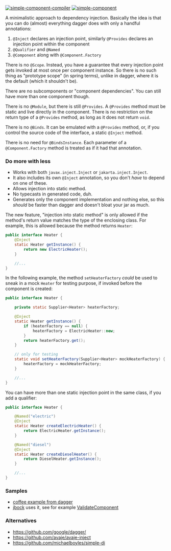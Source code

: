[![simple-component-compiler](https://maven-badges.herokuapp.com/maven-central/io.github.jbock-java/simple-component-compiler/badge.svg?color=grey&subject=simple-component-compiler)](https://maven-badges.herokuapp.com/maven-central/io.github.jbock-java/simple-component-compiler)
[![simple-component](https://maven-badges.herokuapp.com/maven-central/io.github.jbock-java/simple-component/badge.svg?subject=simple-component)](https://maven-badges.herokuapp.com/maven-central/io.github.jbock-java/simple-component)

A minimalistic approach to dependency injection. Basically the idea is that you can do (almost) everything dagger does with only a handful annotations:

1. `@Inject` declares an injection point, similarly `@Provides` declares an injection point within the component
2. `@Qualifier` and `@Named`
3. `@Component` along with `@Component.Factory`

There is no `@Scope`. Instead, you have a guarantee that every injection point gets invoked at most once per component instance.
So there is no such thing as "prototype scope" (in spring terms), unlike in dagger, where it is the default (which it shouldn't be).

There are no subcomponents or "component dependencies". You can still have more than one component though.

There is no `@Module`, but there is still `@Provides`.
A `@Provides` method must be static and live directly in the component.
There is no restriction on the return type of a `@Provides` method, as long as it does not return `void`.

There is no `@Binds`. It can be emulated with a `@Provides` method, or, if you control the source code of the interface, a static `@Inject` method.

There is no need for `@BindsInstance`. Each parameter of a `@Component.Factory` method is treated as if it had that annotation.

### Do more with less

* Works with both `javax.inject.Inject` or `jakarta.inject.Inject`.
* It also includes its own `@Inject` annotation, so you don't *have* to depend on one of these.
* Allows injection into static method.
* No typecasts in generated code, duh.
* Generates only the component implementation and nothing else, so this *should* be faster than dagger and doesn't bloat your jar as much.

The new feature, "injection into static method" is only allowed if the method's return value matches the type of the enclosing class.
For example, this is allowed because the method returns `Heater`:

```java
public interface Heater {
    @Inject
    static Heater getInstance() {
        return new ElectricHeater();
    }

    //...
}
```

In the following example, the method `setHeaterFactory` *could* be used to sneak in a mock `Heater` for testing purpose, if invoked before the component is created: 

```java
public interface Heater {

    private static Supplier<Heater> heaterFactory;

    @Inject
    static Heater getInstance() {
        if (heaterFactory == null) {
            heaterFactory = ElectricHeater::new;
        }
        return heaterFactory.get();
    }

    // only for testing
    static void setHeaterFactory(Supplier<Heater> mockHeaterFactory) {
        heaterFactory = mockHeaterFactory;
    }

    //...
}
```

You can have more than one static injection point in the same class, if you add a qualifier:

```java
public interface Heater {

    @Named("electric")
    @Inject
    static Heater createElectricHeater() {
        return ElectricHeater.getInstance();
    }

    @Named("diesel")
    @Inject
    static Heater createDieselHeater() {
        return DieselHeater.getInstance();
    }

    //...
}
```



### Samples

* [coffee example from dagger](https://github.com/jbock-java/modular-thermosiphon)
* [jbock](https://github.com/jbock-java/jbock) uses it, see for example [ValidateComponent](https://github.com/jbock-java/jbock/blob/master/compiler/src/main/java/net/jbock/validate/ValidateComponent.java)

### Alternatives

* https://github.com/google/dagger/
* https://github.com/avaje/avaje-inject
* https://github.com/michaelboyles/simple-di

